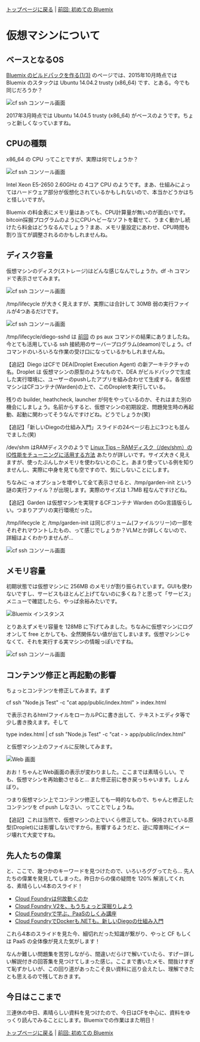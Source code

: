 [トップページに戻る](../README.md) | [前回: 初めての Bluemix](../201703_1st-step.md)

# 仮想マシンについて

## ベースとなるOS

[Bluemix のビルドパックを作る(1/3)](http://dotnsf.blog.jp/archives/1042099693.html) のページでは、2015年10月時点では Bluemix のスタックは Ubuntu 14.04.2 trusty (x86_64) です、とある。今でも同じだろうか？

![cf ssh コンソール画面](i/201703_2nd-study_01.png)

2017年3月時点では Ubuntu 14.04.5 trusty (x86_64) がベースのようです。ちょっと新しくなっていますね。

## CPUの種類

x86_64 の CPU ってことですが、実際は何でしょうか？

![cf ssh コンソール画面](i/201703_2nd-study_04.png)

Intel Xeon E5-2650 2.60GHz の 4コア CPU のようです。まあ、仕組みによってはハードウェア部分が仮想化されているかもしれないので、本当かどうかはちと怪しいですが。

Bluemix の料金表にメモリ量はあっても、CPU計算量が無いのが面白いです。bitcoin採掘プログラムのようにCPUヘビーなソフトを載せて、うまく動かし続けたら料金はどうなるんでしょう？まあ、メモリ量設定にあわせ、CPU時間も割り当てが調整されるのかもしれませんね。

## ディスク容量

仮想マシンのディスク(ストレージ)はどんな感じなんでしょうか。df -h コマンドで表示させてみます。

![cf ssh コンソール画面](i/201703_2nd-study_02.png)

/tmp/lifecycle が大きく見えますが、実際には合計して 30MB 弱の実行ファイルが4つあるだけです。

![cf ssh コンソール画面](i/201703_2nd-study_05.png)

/tmp/lifecycle/diego-sshd は [前回](201703_1st-step.md#さてどうなっているのか) の ps aux コマンドの結果にありましたね。今とても活用している ssh 接続用のサーバープログラム(deamon)でしょう。cf コマンドのいろいろな作業の受け口になっているかもしれませんね。

【追記】Diego はCFで DEA(Droplet Execution Agent) の新アーキテクチャの名。Droplet は 仮想マシンの原型のようなもので、DEA がビルドパックで生成した実行環境に、ユーザーのpushしたアプリを組み合わせて生成する。各仮想マシンはCFコンテナ(Warden)の上で、このDropletを実行している。

残りの builder, heathcheck, launcher が何をやっているのか、それはまた別の機会にしましょう。名前からすると、仮想マシンの初期設定、問題発生時の再起動、起動に関わってそうなんですけどね。どうでしょうか(笑)

【追記】「新しいDiegoの仕組み入門」スライドの24ページ右上に3つとも並んでました(笑)

/dev/shm はRAMディスクのようで [Linux Tips – RAMディスク（/dev/shm）のIO性能をチューニングに活用する方法](https://hesonogoma.com/linux/ramdiskperformance.html) あたりが詳しいです。サイズ大きく見えますが、使ったぶんしかメモリを使わないとのこと。あまり使っている例を知りませんし、実際に中身を見ても空ですので、気にしないことにします。

ちなみに -a オプションを増やして全て表示させると、/tmp/garden-init という謎の実行ファイル？が出現します。実際のサイズは 1.7MB 程なんですけどね。

【追記】Garden は仮想マシンを実現するCFコンテナ Warden のGo言語版らしい。つまりアプリの実行環境だった。

/tmp/lifecycle と /tmp/garden-init は同じボリューム(ファイルツリー)の一部をそれぞれマウントしたもの、って感じでしょうか？VLMとか詳しくないので、詳細はよくわかりませんが…

![cf ssh コンソール画面](i/201703_2nd-study_03.png)

## メモリ容量

初期状態では仮想マシンに 256MB のメモリが割り振られています。GUIも使わないですし、サービスもほとんど上げてないのに多くね？と思って「サービス」メニューで確認したら、やっぱ余裕みたいです。

![Bluemix インスタンス](i/201703_2nd-study_06.png)

とりあえずメモリ容量を 128MB に下げてみました。ちなみに仮想マシンにログオンして free とかしても、全然関係ない値が出てしまいます。仮想マシンじゃなくて、それを実行する実マシンの情報っぽいですね。

![cf ssh コンソール画面](i/201703_2nd-study_07.png)

## コンテンツ修正と再起動の影響

ちょっとコンテンツを修正してみます。まず

cf ssh "Node.js Test" -c "cat app/public/index.html" > index.html

で表示されるhtmlファイルをローカルPCに書き出して、テキストエディタ等で少し書き換えます。そして

type index.html | cf ssh "Node.js Test" -c "cat - > app/public/index.html"

と仮想マシン上のファイルに反映してみます。

![Web 画面](i/201703_2nd-study_08.png)

おお！ちゃんとWeb画面の表示が変わりました。ここまでは素晴らしい。でも、仮想マシンを再始動させると… また修正前に巻き戻っちゃいます。しょんぼり。

つまり仮想マシン上でコンテンツ修正しても一時的なもので、ちゃんと修正したコンテンツを cf push しなさい、ってことでしょうね。

【追記】これは当然で、仮想マシンの上でいくら修正しても、保持されている原型(Droplet)には影響しないですから。影響するようだと、逆に障害時にイメージ壊れて大変ですね。

## 先人たちの偉業

と、ここで、幾つかのキーワードを見つけたので、いろいろググってたら… 先人たちの偉業を発見してしまった。昨日からの僕の疑問を 120% 解消してくれる、素晴らしい4本のスライド！

* [Cloud Foundryは何故動くのか](https://www.slideshare.net/jacopen/cloud-foundry-33851040)
* [Cloud Foundry V2を、もうちょっと深掘りしよう](https://www.slideshare.net/jacopen/c-fv2)
* [Cloud Foundryで学ぶ、PaaSのしくみ講座](https://www.slideshare.net/jacopen/paas-for-beginners)
* [Cloud FoundryでDockerも.NETも。新しいDiegoの仕組み入門](https://www.slideshare.net/jacopen/diego-45603123)

これら4本のスライドを見た今、細切れだった知識が繋がり、やっと CF もしくは PaaS の全体像が見えた気がします！

なんか難しい問題集を苦労しながら、間違いだらけで解いていたら、すげー詳しい解説付きの回答集を見つけてしまった感じ。ここまで書いたメモ、間抜けすぎて恥ずかしいが、この回り道があったこそ良い資料に巡り会えたし、理解できたとも思えるので残しておきます。

## 今日はここまで

三連休の中日、素晴らしい資料を見つけたので、今日はCFを中心に、資料をゆっくり読んでみることにします。Bluemixでの作業はまた明日！

[トップページに戻る](../README.md) | [前回: 初めての Bluemix](../201703_1st-step.md)
